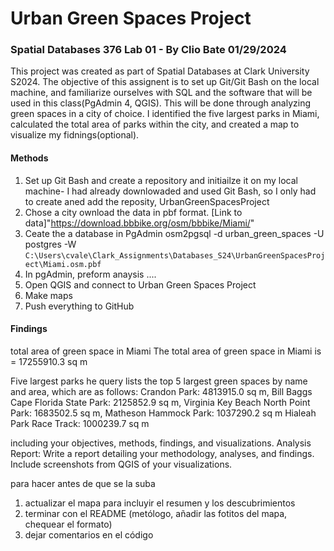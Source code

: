 # Urban Green Spaces Project
### Spatial Databases 376 Lab 01 - By Clio Bate 01/29/2024
This project was created as part of Spatial Databases at Clark University S2024. The objective of this assignent is to set up Git/Git Bash on the local machine, and familiarize ourselves with SQL and the software that will be used in this class(PgAdmin 4, QGIS). This will be done through analyzing green spaces in a city of choice. I identified the five largest parks in Miami, calculated the total area of parks within the city, and created a map to visualize my fidnings(optional).

#### Methods
1. Set up Git Bash and create a repository and initiailze it on my local machine- I had already downlowaded and used Git Bash, so I only had to create aned add the reposity, UrbanGreenSpacesProject
2. Chose a city ownload the data in pbf format. [Link to data]"https://download.bbbike.org/osm/bbbike/Miami/"
3. Ceate the a database in PgAdmin osm2pgsql -d urban_green_spaces -U postgres -W
 ` C:\Users\cvale\Clark_Assignments\Databases_S24\UrbanGreenSpacesProject\Miami.osm.pbf `
4. In pgAdmin, preform anaysis ....
5. Open QGIS and connect to Urban Green Spaces Project
6. Make maps
7. Push everything to GitHub


#### Findings
total area of green space in Miami
The total area of green space in Miami is = 17255910.3 sq m 

Five largest parks
he query lists the top 5 largest green spaces by name and area, which are as follows:
Crandon Park: 4813915.0 sq m,
Bill Baggs Cape Florida State Park: 2125852.9 sq m,
Virginia Key Beach North Point Park: 1683502.5 sq m,
Matheson Hammock Park: 1037290.2 sq m
Hialeah Park Race Track: 1000239.7 sq m 


including your objectives,
methods, findings, and visualizations.
Analysis Report: Write a report detailing your methodology, analyses, and findings. Include
screenshots from QGIS of your visualizations.


para hacer antes de que se la suba
1. actualizar el mapa para incluyir el resumen y los descubrimientos
2. terminar con el README (metólogo, añadir las fotitos del mapa, chequear el formato)
3. dejar comentarios en el código

